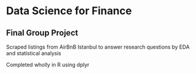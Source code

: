 # Data Science for Finance 
## Final Group Project

Scraped listings from AirBnB Istanbul to answer research questions by EDA and statistical analysis 

Completed wholly in R using dplyr
